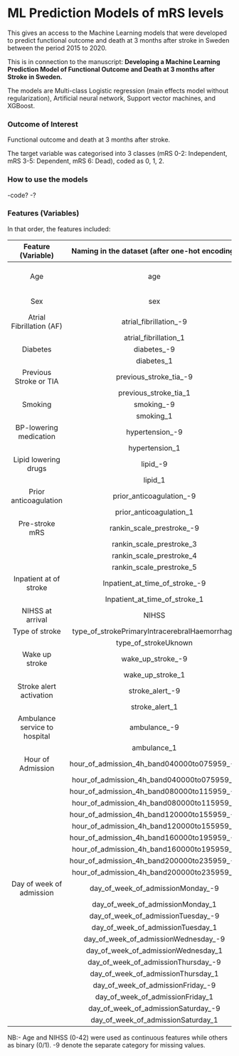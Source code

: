 # ML Prediction Models of mRS levels
This gives an access to the Machine Learning models that were developed to predict functional outcome and death at 3 months after stroke in Sweden between the period 2015 to 2020. 

This is in connection to the manuscript: **Developing a Machine Learning Prediction Model of Functional Outcome and Death at 3 months after Stroke in Sweden.**

The models are Multi-class Logistic regression (main effects model without regularization), Artificial neural network, Support vector machines, and XGBoost.

### Outcome of Interest
Functional outcome and death at 3 months after stroke.

The target variable was categorised into 3 classes (mRS 0-2: Independent, mRS 3-5: Dependent, mRS 6: Dead), coded as 0, 1, 2. 

### How to use the models
-code?
-?

### Features (Variables)
In that order, the features included:


|Feature (Variable)| Naming in the dataset (after one-hot encoding)|Description  |
| :---:| :---:   | :---: | 
|Age | age   |  Continuous 18 to 110 years | 
|Sex| sex |  0-Female, 1-Male | 
|Atrial Fibrillation (AF)| atrial_fibrillation_-9 | 0-No, 1-yes     | 
| | atrial_fibrillation_1 |    "      |
|Diabetes | diabetes_-9 |    "      |
| | diabetes_1 |     "   |
|Previous Stroke or TIA| previous_stroke_tia_-9 |    "      |
|| previous_stroke_tia_1 |   "       |
|Smoking| smoking_-9 |          | 
|| smoking_1 |          | 
|BP-lowering medication| hypertension_-9 |      |
|| hypertension_1 |     |
|Lipid lowering drugs| lipid_-9 |     "    | 
|| lipid_1 |     "     | 
|Prior anticoagulation| prior_anticoagulation_-9 |          | 
|| prior_anticoagulation_1 |          | 
|Pre-stroke mRS| rankin_scale_prestroke_-9 |         |
|| rankin_scale_prestroke_3 |          |
|| rankin_scale_prestroke_4|          |
|| rankin_scale_prestroke_5 |          | 
|Inpatient at of stroke |Inpatient_at_time_of_stroke_-9 |    |
|| Inpatient_at_time_of_stroke_1 |       |
|NIHSS at arrival|NIHSS  |  Continuous 0 to 42  |
|Type of stroke| type_of_strokePrimaryIntracerebralHaemorrhage |   |
| |type_of_strokeUknown |   " |
| Wake up stroke|wake_up_stroke_-9 |          | 
|| wake_up_stroke_1 |          | 
|Stroke alert activation |stroke_alert_-9 |          | 
| |stroke_alert_1 |          | 
|Ambulance service to hospital |ambulance_-9 |          | 
|| ambulance_1 |          | 
|Hour of Admission| hour_of_admission_4h_band040000to075959_-9 |          | 
|| hour_of_admission_4h_band040000to075959_1 |         | 
|| hour_of_admission_4h_band080000to115959_-9 |          | 
|| hour_of_admission_4h_band080000to115959_1 |         | 
|| hour_of_admission_4h_band120000to155959_-9 |          | 
|| hour_of_admission_4h_band120000to155959_1 |          | 
|| hour_of_admission_4h_band160000to195959_-9 |         | 
|| hour_of_admission_4h_band160000to195959_1 |          | 
|| hour_of_admission_4h_band200000to235959_-9 |          | 
|| hour_of_admission_4h_band200000to235959_1 |          | 
|Day of week of admission| day_of_week_of_admissionMonday_-9 |          |
|| day_of_week_of_admissionMonday_1 |          |
|| day_of_week_of_admissionTuesday_-9 |          |
|| day_of_week_of_admissionTuesday_1 |          |
|| day_of_week_of_admissionWednesday_-9 |          |
|| day_of_week_of_admissionWednesday_1 |          |
|| day_of_week_of_admissionThursday_-9 |          |
|| day_of_week_of_admissionThursday_1 |          |
|| day_of_week_of_admissionFriday_-9 |          |
|| day_of_week_of_admissionFriday_1 |         |
|| day_of_week_of_admissionSaturday_-9 |          |
|| day_of_week_of_admissionSaturday_1 |          |



                  




NB:- Age and NIHSS (0-42) were used as continuous features while others as binary (0/1). -9 denote the separate category for missing values.              
                  
                  
                  
                  
                
